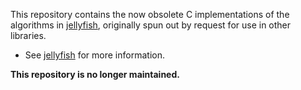 This repository contains the now obsolete C implementations of the algorithms in [jellyfish](https://github.com/jamesturk/jellyfish), originally spun out by request for use in other libraries.

* See [jellyfish](https://github.com/jamesturk/jellyfish) for more information.

**This repository is no longer maintained.**
